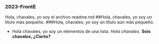 ### 2023-FrontE
Hola, chavales, yo soy el archivo readme.md
##Hola, chavales, yo soy un título más pequeño.
###Hola, chavales, yo soy un título aún más pequeño.
- Hola chavales, yo soy un elementos de una lista.
*Hola chavales.*
**Sois chavales, ¿Cierto?**

